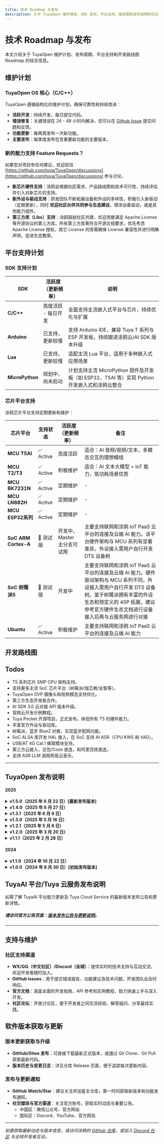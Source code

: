 ```yaml
---
title: 技术 Roadmap 与发布
description: 关于 TuyaOpen 维护频率、SDK 发布、平台支持、路线图和发布说明的综合信息
---
```


# 技术 Roadmap 与发布

本文介绍关于 TuyaOpen 维护计划、发布周期、平台支持和开发路线图 Roadmap 的综合信息。

## 维护计划

### TuyaOpen OS 核心（C/C++）

TuyaOpen 遵循结构化的维护计划，确保可靠性和持续改进：

- **活跃开发**：持续开发，每日提交代码。
- **错误修复**：关键错误在 24 - 48 小时内解决，您可以在 [Github Issue](https://github.com/tuya/TuyaOpen/issues) 提交问题和反馈。
- **功能更新**：每两周发布一次新功能。
- **主要发布**：每季度发布包含重要新功能的主要版本。

### 新的能力支持 Feature Requests？

如果您对项目有任何建议，欢迎前往 [https://github.com/tuya/TuyaOpen/discussions](https://github.com/tuya/TuyaOpen/discussions) 参与讨论。
- **新芯片硬件支持**：涂鸦会根据社区需求、产品路线图和技术可行性，持续评估并引入对新芯片的支持。
- **新外设与驱动支持**：研发团队不断拓展设备和外设的多样性，积极引入新驱动（定期更新），同时 **欢迎社区伙伴共同参与生态建设**，增添设备驱动，或是其他能力组件。
- **第三方库（Libs）支持**：涂鸦鼓励社区共建，欢迎贡献满足 Apache License 等开源协议的第三方库。所有第三方库需符合开源合规要求，优先考虑 Apache License 授权，其它 License 的库需确保 License 兼容性并进行明确声明，促进生态繁荣。

## 平台支持计划

### SDK 支持计划

| SDK             | 活跃度（更新频率）   | 说明 |
|-----------------|------------------------|------|
| **C/C++**       | 高度活跃 - 每日开发     | 全面支持主流嵌入式平台与芯片，持续优化与扩展 |
| **Arduino**     | 已支持，更新较慢        | 支持 Arduino IDE，兼容 Tuya T 系列与 ESP 开发板，持续跟进涂鸦云/AI SDK 版本升级 |
| **Lua**         | 已支持，更新较慢        | 适配主流 Lua 平台，适用于多种嵌入式应用场景 |
| **MicroPython** | 规划中，尚未启动        | 计划支持主流 MicroPython 固件及开发板（如 ESP32、T5AI 等）实现 Python 开发嵌入式和涂鸦云整合 |

### 芯片平台支持 

涂鸦芯片平台支持定期更新和维护：

| 芯片平台         | 支持状态   | 活跃度（更新频率）     | 备注 |
|------------------|------------|------------------------|-------|
| **MCU T5AI**         | ✅ Active    | 高度活跃               | 适合：AI 音频/视频/文本，多模态交互的理想模组       |
| **MCU T2/T3**        | ✅ Active    | 积极维护               | 适合：AI 文本大模型 + IoT 能力，低功耗场景优势      |
| **MCU BK7231N**      | ✅ Active    | 定期维护               | - |
| **MCU LN882H**       | ✅ Active    | 定期维护               | - |
| **MCU ESP32系列**    | ✅ Active    | 定期维护               | - |
| **SoC ARM Cortex-A** | 🚧 测试版  | 开发中，Master 主分支可试用 | 主要支持联网和涂鸦 IoT PaaS 云平台的连接及云端 AI 能力。该平台硬件架构与 MCU 系列有显著差异，外设接入需用户自行开发 DTS 设备树 |
| **SoC 树莓派5**      | 🚧 测试版  | 开发中 | 主要支持联网和涂鸦 IoT PaaS 云平台的连接及云端 AI 能力。硬件驱动架构与 MCU 系列不同，外设接入需用户自行开发 DTS 设备树。鉴于树莓派拥有丰富的外设生态和预定义的 40P 拓展，建议参考官方硬件生态文档进行设备接入后再与云服务网进行对接 |
| **Ubuntu**    | ✅ Active    | 积极维护               | 主要支持联网和涂鸦 IoT PaaS 云平台的连接及云端 AI 能力|


## 开发路线图
## Todos
- T5 系列芯片 SMP CPU 架构支持。 
- 支持更多主流 SoC 芯片平台（树莓派/瑞芯微/全智等）。
- TuyaOpen DVP 摄像头和视频模态支持优化。
- 第三方生态开发板合作。
- AI SDK 3.0 云对接 API 版本升级。
- 官网云开发示例教程。
- Tuya Pocket 开源项目，正式发布。体现所有 T5 的硬件能力。
- 丰富官方外设与驱动库。
- 树莓派，蓝牙 BlueZ 对接，实现蓝牙配网功能。
- SoC ALSA 库开发 HAL 接入，在 SoC 支持 AI ASR（CPU KWS 和 VAD）。
- USB/AT 4G Cat.1 蜂窝模块支持。
- 第三方云接入，豆包/Coze 直连，和阿里百炼直连。
- 支持 ASR LLM 调用网易云音乐。


---

## TuyaOpen 发布说明

#### **2025**

<details>
<summary><strong>v1.5.0（2025 年 9 月 22 日）[最新发布版本]</strong></summary>

**T5AI 平台与硬件支持：**
- 优化 T5AI 平台，全面支持 SMP（对称多处理）架构，提升多核性能。
- 新增多款官方与生态开发板支持，包括 `TUYA_T5AI_Pocket`、`TUYA_T5A_Core`、`WAVESHARE_T5AI_TOUCH_AMOLED_1_75` 等，丰富硬件生态。
- 新增 `tuya_t5_pocket` 游戏机应用，展示 T5AI 硬件能力。

**图形与显示：**
- 新增 LVGL V8 图形库支持，用户可在 LVGL V9 与 V8 版本间灵活切换，满足不同项目需求。
- 新增 LVGL game 应用，内置 2048、华容道、消消乐等多款经典游戏，提升交互体验。

**AI 与云端应用：**
- 新增 `camera_demo` 示例，实现摄像头接入涂鸦云，支持多种视频 sensor 驱动及示例，扩展 AI 视觉能力。
- 新增 `weather_get_demo` 示例，可通过涂鸦云获取多种格式的天气信息，便于智能场景开发。

**外设与驱动扩展：**
- 新增 T5AI DVP 多种视频 sensor 驱动及应用示例，提升视频采集与处理能力。
- 新增 IR 红外遥控接收与发送示例，支持多种红外遥控场景。
- 新增 ws2812 等多款幻彩灯珠驱动及应用示例，丰富灯光控制与创意玩法。

</details>


<details>
<summary><strong>v1.4.0（2025 年 6 月 27 日）</strong></summary>

**构建系统与跨平台支持：**
- 实现基于 Python 的构建系统架构，增强跨平台兼容性。
- 扩展 T5AI 和 ESP32 芯片系列在 Linux、Windows 和 macOS 平台的支持。
- 引入全面的构建自动化和依赖管理。

**显示与图形引擎：**
- 升级 LVGL 图形库至 v9.1.0 版本，解决 GIF 播放性能问题。
- 实现屏幕旋转功能，支持硬件加速。
- 增强显示驱动架构，支持 QSPI 和 MCU8080 接口。
- 集成三款新显示驱动：SPI ST7305、QSPI ST7735S 和 MCU8080_ST7796。
- 优化单色显示驱动兼容性，适用于嵌入式应用。

**硬件集成与驱动：**
- 优化 IO 扩展芯片 XL9555 驱动性能和可靠性。
- 增强 DNESP32-BOX ES8311 和 NS4168 开发板的硬件兼容性。
- 解决 ESP32 平台编译警告，提升代码质量。

**AI 应用与用户界面：**
- 发布双眼屏情绪机器人应用，具备先进 AI 功能。
- 增强 `chat_bot` 用户界面，优化情感显示和交互模式。

**技术改进：**
- 重构编译系统架构，提升可维护性。
- 实现全面的错误处理和日志记录机制。
- 增强内存管理和资源优化。

</details>

<details>
<summary><strong>v1.3.1（2025 年 6 月 9 日）</strong></summary>

**AI 应用与机器人技术：**
- 集成 Otto 机器人 AI 应用，具备先进运动控制算法。
- 增强 AI 语音交互，改进中断处理和响应准确性。

**开发工具与环境：**
- 实现 TuyaOpen 和平台诊断的综合日志系统。
- 引入 T5AI/ESP32 开发板专用产品 ID（PID）。
- 发布基于 Docker 的构建环境，确保一致的开发工作流程。
- 添加授权码烧录功能，实现安全设备配置。

**硬件集成与性能：**
- 集成 LED 外设驱动组件，具备先进控制功能。
- 优化示例项目编译方法，提升构建效率。
- 增强 ESP32 AI/IoT 构建系统兼容性和稳定性。
- 改进 ESP32/T5AI 显示渲染性能和视觉质量。
- 微调 ESP32-S3 开发板的音频处理算法。

**系统架构：**
- 简化构建流程，增强依赖管理。
- 改进错误报告和调试功能。
- 增强跨平台兼容性和可移植性。

</details>

<details>
<summary><strong>v1.3.0（2025 年 5 月 16 日）</strong></summary>

**AI 平台与多模态功能：**
- 集成 Tuya.AI 2.0 平台，增强语音和视频交互的多模态处理能力。
- 实现 ESP32S3 与 Tuya.AI 云服务的集成，提供先进 AI 功能。
- 优化交互响应时间和处理效率。

**硬件平台支持：**
- 扩展 T5AI 开发板支持：T5AI_Board、T5AI_EVB 和 T5AI_MOJI。
- 集成四款 ESP32S3 开发板：ESP32 面包板、正点原子 ESP32S3_BOX、waveshare esp32 1.8 AMOLED、星智 cube 0.96 OLED。
- 增强硬件抽象层，提升设备兼容性。

**应用集成与用户体验：**
- 解决 ESP32 Tuya 云 IoT 应用与 AI 应用的兼容性问题。
- 增强 `your_chat_bot` 语音交互体验，提升响应准确性和延迟。
- 升级 `your_chat_bot` 用户界面，支持表情显示和增强视觉反馈。
- 实现关键词唤醒和中断处理，支持自然对话流程。

**系统架构：**
- 改进应用隔离和资源管理。
- 增强跨平台兼容性和可移植性。
- 优化内存使用和性能指标。

</details>

<details>
<summary><strong>v1.2.1（2025 年 5 月 6 日）</strong></summary>

**平台集成：**
- 实现全面的 ESP32S3 平台支持，优化性能表现。
- 增强硬件抽象层，提升设备兼容性。

**AI 应用优化：**
- 针对 T5AI 平台架构优化 `your_chat_bot` 应用。
- 改进 AI 处理效率和响应准确性。

**系统改进：**
- 增强跨平台兼容性和稳定性。
- 改进资源管理和内存优化。

</details>

<details>
<summary><strong>v1.2.0（2025 年 3 月 20 日）</strong></summary>

**AI 平台集成：**
- 集成 Tuya.AI 支持，为 `your_chat_bot AI` 应用提供支持。
- 实现先进的自然语言处理功能。

**图形与显示框架：**
- 为 T5AI 平台集成 LVGL 图形库演示。
- 增强视觉渲染功能和用户界面组件。

**开发框架：**
- 改进应用开发工具和 API。
- 增强调试和分析功能。

</details>

<details>
<summary><strong>v1.1.1（2025 年 2 月 28 日）</strong></summary>

**音频与多媒体支持：**
- 为 T5AI_Board 实现全面的音频采集和播放功能。
- 集成先进的音频处理算法和编解码器支持。

**显示与触摸界面：**
- 添加 SPI-TFT 屏幕驱动支持：ILI9341、ST7789 和 GC9A01。
- 集成 IIC 触摸芯片驱动：GT911 和 CST816X，增强用户交互体验。

**硬件集成：**
- 实现旋钮驱动组件，具备先进控制功能。
- 为 T3 平台集成 LVGL 组件和示例。
- 扩展 BK7231N 和 LN882H 芯片架构支持。

**开发工具与安全：**
- 更新 TOS 烧录工具，支持 ESP32 系列芯片烧录功能。
- 升级编译工具 Ninja，提升构建性能。
- 添加 HTTPS 客户端示例，支持安全通信协议。

</details>

#### **2024**

<details>
<summary><strong>v1.1.0（2024 年 10 月 22 日）</strong></summary>

**平台支持与集成：**
- 实现全面的 T5 平台支持，优化性能表现。
- 扩展 ESP32/ESP32C3 平台兼容性和功能集。
- 集成 PlatformIO 开发环境，提升开发者体验。

**安全与通信：**
- 升级 TOS 工具，增强安全功能和性能改进。
- 更新 TLS 组件以支持 mbedTLS v3.5，提升加密安全性。

**开发框架：**
- 增强构建系统架构和依赖管理。
- 改进跨平台兼容性和可移植性。

</details>

<details>
<summary><strong>v1.0.0（2024 年 8 月 30 日）[初始发布版本]</strong></summary>

**核心平台架构：**
- 实现基于 TOS 命令的编译系统，简化开发工作流程。
- 建立 T2/T3/Ubuntu 平台支持，提供全面的硬件抽象。

**开发框架：**
- 引入示例项目的独立编译方法。
- 实现模块化架构，增强代码组织和可维护性。

**连接性与云集成：**
- 集成全面的连接支持：Wi-Fi、蓝牙和有线连接模式。
- 实现 Tuya 云集成，支持 IoT 设备管理和数据同步。
- 添加板载许可证读取功能，实现安全设备认证。

**系统基础：**
- 建立核心系统架构和 API 框架。
- 实现全面的错误处理和日志记录机制。

</details>


## TuyaAI 平台/Tuya 云服务发布说明
如需了解 TuyaAI 平台能力更新及 Tuya Cloud Service 的最新版本发布公告和更新详情。  
##### 请访问官方公告页面：[版本发布公告与更新说明](https://developer.tuya.com/cn/docs/iot/announcement-update?id=Ka5o4ytv9ihvq)。

---

## 支持与维护

### 社区支持渠道

- **WX/QQ（中文社区）/Discord（全球）**：提供实时的技术支持与互动交流，欢迎开发者随时加入。
- **GitHub Issues**：用于提交错误报告、功能建议及技术问题，开发团队会及时响应。
- **官方文档**：涵盖全面的开发指南、API 参考和实用教程，助力快速上手与深入开发。
- **社区论坛**：开放讨论区，便于开发者之间交流经验、解答疑问、分享最佳实践。

## 软件版本获取与更新

### 版本更新获取与升级

- **GitHub/Gitee 发布**：可直接下载最新正式版本，或通过 Git Clone、Git Pull 获取最新代码。
- **版本历史与变更日志**：详见仓库 Release 页面，便于追踪每次更新内容。

### 发布与更新通知

- **GitHub Watch/Star**：建议关注并加星主仓库，第一时间获取新版本和功能发布通知。
- **社交媒体与官方渠道**：关注官方账号，获取实时动态与重要公告。
    - 中国区：微信公众号、官方网站
    - 国际区：Discord、YouTube、官方网站

---

*如需获取最新动态与版本信息，请访问涂鸦的 [GitHub 仓库](https://github.com/tuya/TuyaOpen)，或加入 [Discord 社区](https://discord.gg/cbGrBjx7) 与全球开发者互动。*
